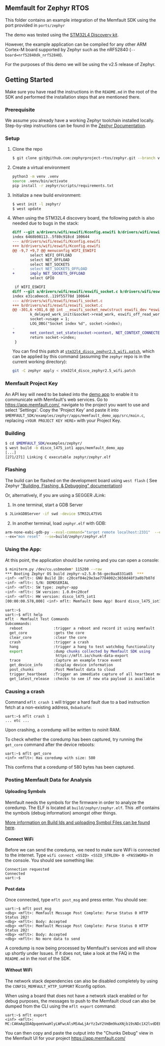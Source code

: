 ## Memfault for Zephyr RTOS

This folder contains an example integration of the Memfault SDK using the port
provided in `ports/zephyr`

The demo was tested using the
[STM32L4 Discovery kit](https://www.st.com/en/evaluation-tools/b-l475e-iot01a.html).

However, the example application can be compiled for any other ARM Cortex-M
board supported by Zephyr such as the nRF52840 (`--board=nrf52840dk_nrf52840`).

For the purposes of this demo we will be using the v2.5 release of Zephyr.

## Getting Started

Make sure you have read the instructions in the `README.md` in the root of the
SDK and performed the installation steps that are mentioned there.

### Prerequisite

We assume you already have a working Zephyr toolchain installed locally.
Step-by-step instructions can be found in the
[Zephyr Documentation](https://docs.zephyrproject.org/2.5.0/getting_started/index.html#build-hello-world).

### Setup

1. Clone the repo

   ```bash
   $ git clone git@github.com:zephyrproject-rtos/zephyr.git --branch v2.5-branch zephyr
   ```

2. Create a virtual environment

   ```bash
   python3 -m venv .venv
   source .venv/bin/activate
   pip install -r zephyr/scripts/requirements.txt
   ```

3. Initialize a new build environment:

   ```bash
   $ west init -l zephyr/
   $ west update
   ```

4. When using the STM32L4 discovery board, the following patch is also needed
   due to bugs in the stack:

   ```diff
   diff --git a/drivers/wifi/eswifi/Kconfig.eswifi b/drivers/wifi/eswifi/Kconfig.eswifi
   index 6468b98113..5f80c918cd 100644
   --- a/drivers/wifi/eswifi/Kconfig.eswifi
   +++ b/drivers/wifi/eswifi/Kconfig.eswifi
   @@ -9,7 +9,7 @@ menuconfig WIFI_ESWIFI
           select WIFI_OFFLOAD
           select NET_OFFLOAD
           select NET_SOCKETS
   -       select NET_SOCKETS_OFFLOAD
   +       imply NET_SOCKETS_OFFLOAD
           select GPIO

    if WIFI_ESWIFI
   diff --git a/drivers/wifi/eswifi/eswifi_socket.c b/drivers/wifi/eswifi/eswifi_socket.c
   index e31ca0eecd..119f55778d 100644
   --- a/drivers/wifi/eswifi/eswifi_socket.c
   +++ b/drivers/wifi/eswifi/eswifi_socket.c
   @@ -301,6 +301,6 @@ int __eswifi_socket_new(struct eswifi_dev *eswifi, int family, int type,
           k_delayed_work_init(&socket->read_work, eswifi_off_read_work);
           socket->usage = 1;
           LOG_DBG("Socket index %d", socket->index);
   -
   +       net_context_set_state(socket->context, NET_CONTEXT_CONNECTED);
           return socket->index;
    }
   ```

   You can find this patch at
   [`stm32l4_disco_zephyr2.5_wifi.patch`](./stm32l4_disco_zephyr2.5_wifi.patch),
   which can be applied by this command (assuming the `zephyr` repo is in the
   current working directory):

   ```bash
   git -C zephyr apply < stm32l4_disco_zephyr2.5_wifi.patch
   ```

### Memfault Project Key

An API key will need to be baked into the [demo app](https://mflt.io/demo-cli)
to enable it to communicate with Memfault's web services. Go to
https://app.memfault.com/, navigate to the project you want to use and select
'Settings'. Copy the 'Project Key' and paste it into
`$MEMFAULT_SDK/examples/zephyr/apps/memfault_demo_app/src/main.c`, replacing
`<YOUR PROJECT KEY HERE>` with your Project Key.

### Building

```bash
$ cd $MEMFAULT_SDK/examples/zephyr/
$ west build -b disco_l475_iot1 apps/memfault_demo_app
[...]
[271/271] Linking C executable zephyr/zephyr.elf
```

### Flashing

The build can be flashed on the development board using `west flash` ( See
Zephyr
["Building, Flashing, & Debugging" documentation](https://docs.zephyrproject.org/2.5.0/guides/west/build-flash-debug.html?highlight=building%20flashing#flashing-west-flash))

Or, alternatively, if you are using a SEGGER JLink:

1. In one terminal, start a GDB Server

```bash
$ JLinkGDBServer -if swd -device STM32L475VG
```

2. In another terminal, load `zephyr.elf` with GDB:

```bash
arm-none-eabi-gdb-py --eval-command="target remote localhost:2331"  --ex="mon reset" --ex="load"
--ex="mon reset"  --se=build/zephyr/zephyr.elf
```

### Using the App:

At this point, the application should be running and you can open a console:

```bash
$ miniterm.py /dev/cu.usbmodem* 115200 --raw
*** Booting Zephyr OS build zephyr-v2.5.0-56-gec0aa8331a65  ***
<inf> <mflt>: GNU Build ID: c20cef04e29e3ae7784002c3650d48f3a0b7b07d
<inf> <mflt>: S/N: DEMOSERIAL
<inf> <mflt>: SW type: zephyr-app
<inf> <mflt>: SW version: 1.0.0+c20cef
<inf> <mflt>: HW version: disco_l475_iot1
[00:00:00.578,000] <inf> mflt: Memfault Demo App! Board disco_l475_iot1

uart:~$
uart:~$ mflt help
mflt - Memfault Test Commands
Subcommands:
  reboot              :trigger a reboot and record it using memfault
  get_core            :gets the core
  clear_core          :clear the core
  crash               :trigger a crash
  hang                :trigger a hang to test watchdog functionality
  export              :dump chunks collected by Memfault SDK using
                       https://mflt.io/chunk-data-export
  trace               :Capture an example trace event
  get_device_info     :display device information
  post_chunks         :Post Memfault data to cloud
  trigger_heartbeat   :Trigger an immediate capture of all heartbeat metrics
  get_latest_release  :checks to see if new ota payload is available
```

### Causing a crash

Command `mflt crash 1` will trigger a hard fault due to a bad instruction fetch
at a non-existing address, `0xbadcafe`:

```
uart:~$ mflt crash 1
... etc ...
```

Upon crashing, a coredump will be written to noinit RAM.

To check whether the coredump has been captured, try running the `get_core`
command after the device reboots:

```
uart:~$ mflt get_core
<inf> <mflt>: Has coredump with size: 580
```

This confirms that a coredump of 580 bytes has been captured.

### Posting Memfault Data for Analysis

#### Uploading Symbols

Memfault needs the symbols for the firmware in order to analyze the coredump.
The ELF is located at `build/zephyr/zephyr.elf`. This .elf contains the symbols
(debug information) amongst other things.

[More information on Build Ids and uploading Symbol Files can be found here](https://mflt.io/symbol-file-build-ids).

#### Connect WiFi

Before we can send the coredump, we need to make sure WiFi is connected to the
internet. Type `wifi connect <SSID> <SSID_STRLEN> 0 <PASSWORD>` in the console.
You should see something like:

```
Connection requested
Connected
uart:~$
```

#### Post data

Once connected, type `mflt post_msg` and press enter. You should see:

```
uart:~$ mflt post_msg
<dbg> <mflt>: Memfault Message Post Complete: Parse Status 0 HTTP Status 202!
<dbg> <mflt>: Body: Accepted
<dbg> <mflt>: Memfault Message Post Complete: Parse Status 0 HTTP Status 202!
<dbg> <mflt>: Body: Accepted
<dbg> <mflt>: No more data to send
```

A coredump is now being processed by Memfault's services and will show up
shortly under Issues. If it does not, take a look at the FAQ in the `README.md`
in the root of the SDK.

#### Without WiFi

The network stack dependencies can also be disabled completely by using the
`CONFIG_MEMFAULT_HTTP_SUPPORT` Kconfig option.

When using a board that does not have a network stack enabled or for debug
purposes, the messages to push to the Memfault cloud can also be dumped from the
CLI using the `mflt export` command:

```
uart:~$ mflt export
<inf> <mflt>: MC:CAKmAgIDAQpqemVwaHlyLWFwcAlsMS4wLjArYzIwY2VmBm9kaXNjb19sNDc1X2lvdDEEogECBQD8Fw==:
```

You can then copy and paste the output into the "Chunks Debug" view in the
Memfault UI for your project https://app.memfault.com/
